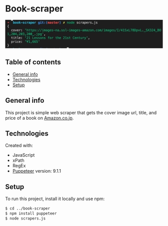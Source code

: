 # Book-scraper
![book-scraper-screenshot](https://github.com/worksofgenius/book-scraper/blob/main/book-scraper-screenshot.png)

## Table of contents
* [General info](#general-info)
* [Technologies](#technologies)
* [Setup](#setup)

## General info
This project is simple web scraper that gets the cover image url, title, and price of a book on [Amazon.co.jp](https://www.amazon.co.jp/).
	
## Technologies
Created with:
* JavaScript
* xPath
* RegEx
* [Puppeteer](https://www.npmjs.com/package/puppeteer) version: 9.1.1
	
## Setup
To run this project, install it locally and use npm:

```
$ cd ../book-scraper
$ npm install puppeteer
$ node scrapers.js
```
